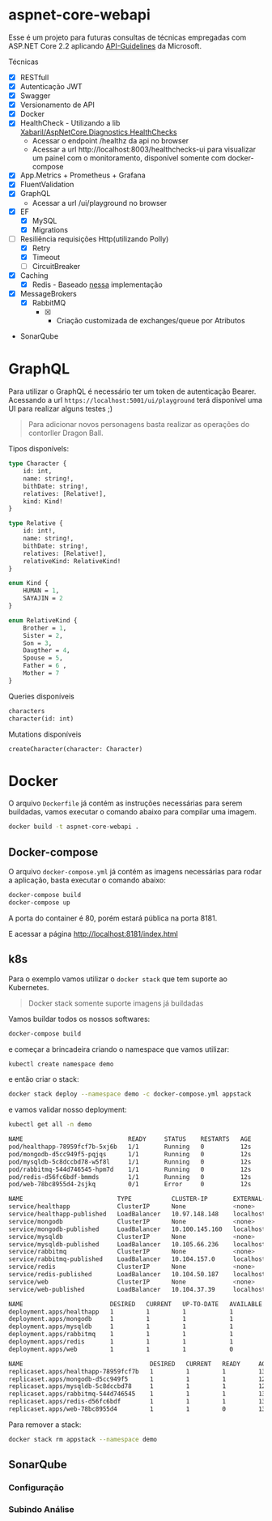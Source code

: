 # aspnet-core-webapi

Esse é um projeto para futuras consultas de técnicas empregadas com ASP.NET Core 2.2 aplicando [API-Guidelines](https://github.com/Microsoft/api-guidelines) da Microsoft.

Técnicas

- [x] RESTfull
- [x] Autenticação JWT
- [x] Swagger
- [x] Versionamento de API
- [x] Docker
- [x] HealthCheck - Utilizando a lib [Xabaril/AspNetCore.Diagnostics.HealthChecks](https://github.com/xabaril/AspNetCore.Diagnostics.HealthChecks)
  - Acessar o endpoint /healthz da api no browser
  - Acessar a url http://localhost:8003/healthchecks-ui para visualizar um painel com o monitoramento, disponível somente com docker-compose
- [x] App.Metrics + Prometheus + Grafana
- [x] FluentValidation
- [x] GraphQL
    - Acessar a url /ui/playground no browser
- [x] EF
    - [x] MySQL 
	- [x] Migrations
- [ ] Resiliência requisições Http(utilizando Polly)
  - [x] Retry
  - [x] Timeout
  - [ ] CircuitBreaker
- [x] Caching
  - [x] Redis - Baseado [nessa](https://ruhul.wordpress.com/2014/07/23/use-redis-as-cache-provider/ ) implementação
- [x] MessageBrokers 
  - [x] RabbitMQ
    - [x] - Criação customizada de exchanges/queue por Atributos 
- SonarQube

# GraphQL

Para utilizar o GraphQL é necessário ter um token de autenticação Bearer.
Acessando a url `https://localhost:5001/ui/playground` terá disponível uma UI para realizar alguns testes ;)

> Para adicionar novos personagens basta realizar as operações do contorller Dragon Ball.

Tipos disponívels:

```graphql
type Character {
    id: int,
    name: string!,
    bithDate: string!,
    relatives: [Relative!],
    kind: Kind!
}

type Relative {
    id: int!,
    name: string!,
    bithDate: string!,
    relatives: [Relative!],
    relativeKind: RelativeKind!
}

enum Kind {
    HUMAN = 1,
    SAYAJIN = 2
}

enum RelativeKind {
    Brother = 1,
    Sister = 2,
    Son = 3,
    Daugther = 4,
    Spouse = 5,
    Father = 6 ,
    Mother = 7
}
```

Queries disponíveis

```graphql
characters
character(id: int)
```

Mutations disponíveis

```
createCharacter(character: Character)
```
# Docker

O arquivo `Dockerfile` já contém as instruções necessárias para serem buildadas, vamos executar o comando abaixo para compilar uma imagem.

```bash
docker build -t aspnet-core-webapi .
```

## Docker-compose

O arquivo `docker-compose.yml` já contém as imagens necessárias para rodar a aplicação, basta executar o comando abaixo:

```bash
docker-compose build
docker-compose up
```

A porta do container é 80, porém estará pública na porta 8181.

E acessar a página [http://localhost:8181/index.html](http://localhost:8181/index.html)

## k8s

Para o exemplo vamos utilizar o `docker stack` que tem suporte ao Kubernetes.

> Docker stack somente suporte imagens já buildadas

Vamos buildar todos os nossos softwares:

```bash
docker-compose build
```

e começar a brincadeira criando o namespace que vamos utilizar:

```bash
kubectl create namespace demo
```

e então criar o stack:

```bash
docker stack deploy --namespace demo -c docker-compose.yml appstack
```

e vamos validar nosso deployment:

```bash
kubectl get all -n demo

NAME                             READY     STATUS    RESTARTS   AGE
pod/healthapp-78959fcf7b-5xj6b   1/1       Running   0          12s
pod/mongodb-d5cc949f5-pqjqs      1/1       Running   0          12s
pod/mysqldb-5c8dccbd78-w5f8l     1/1       Running   0          12s
pod/rabbitmq-544d746545-hpm7d    1/1       Running   0          12s
pod/redis-d56fc6bdf-bmmds        1/1       Running   0          12s
pod/web-78bc8955d4-2sjkq         0/1       Error     0          12s

NAME                          TYPE           CLUSTER-IP       EXTERNAL-IP   PORT(S)                          AGE
service/healthapp             ClusterIP      None             <none>        55555/TCP                        12s
service/healthapp-published   LoadBalancer   10.97.148.148    localhost     8083:30610/TCP                   9s
service/mongodb               ClusterIP      None             <none>        55555/TCP                        9s
service/mongodb-published     LoadBalancer   10.100.145.160   localhost     27017:30231/TCP                  12s
service/mysqldb               ClusterIP      None             <none>        55555/TCP                        8s
service/mysqldb-published     LoadBalancer   10.105.66.236    localhost     3306:30969/TCP                   12s
service/rabbitmq              ClusterIP      None             <none>        55555/TCP                        12s
service/rabbitmq-published    LoadBalancer   10.104.157.0     localhost     5672:31170/TCP,15672:31195/TCP   7s
service/redis                 ClusterIP      None             <none>        55555/TCP                        7s
service/redis-published       LoadBalancer   10.104.50.187    localhost     6379:30003/TCP                   12s
service/web                   ClusterIP      None             <none>        55555/TCP                        12s
service/web-published         LoadBalancer   10.104.37.39     localhost     8181:30589/TCP                   8s

NAME                        DESIRED   CURRENT   UP-TO-DATE   AVAILABLE   AGE
deployment.apps/healthapp   1         1         1            1           13s
deployment.apps/mongodb     1         1         1            1           13s
deployment.apps/mysqldb     1         1         1            1           12s
deployment.apps/rabbitmq    1         1         1            1           13s
deployment.apps/redis       1         1         1            1           13s
deployment.apps/web         1         1         1            0           13s

NAME                                   DESIRED   CURRENT   READY     AGE
replicaset.apps/healthapp-78959fcf7b   1         1         1         13s
replicaset.apps/mongodb-d5cc949f5      1         1         1         12s
replicaset.apps/mysqldb-5c8dccbd78     1         1         1         12s
replicaset.apps/rabbitmq-544d746545    1         1         1         13s
replicaset.apps/redis-d56fc6bdf        1         1         1         13s
replicaset.apps/web-78bc8955d4         1         1         0         13s
```

Para remover a stack:

```bash
docker stack rm appstack --namespace demo
```

## SonarQube

### Configuração

### Subindo Análise